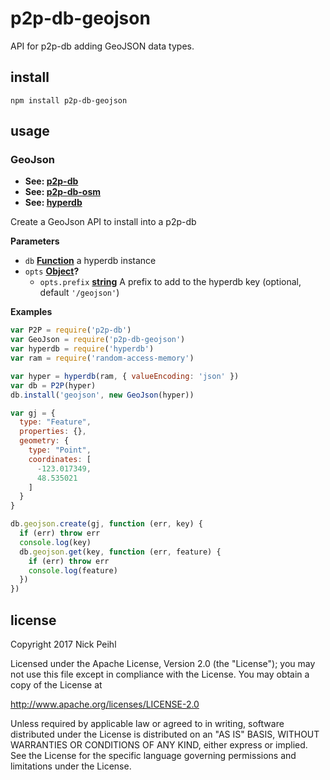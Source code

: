 # p2p-db-geojson

API for p2p-db adding GeoJSON data types.

## install

```shell
npm install p2p-db-geojson
```

## usage

<!-- Generated by documentation.js. Update this documentation by updating the source code. -->

### GeoJson

-   **See: [p2p-db](https://github.com/noffle/p2p-db)**
-   **See: [p2p-db-osm](https://github.com/noffle/p2p-db-osm)**
-   **See: [hyperdb](https://github.com/mafintosh/hyperdb)**

Create a GeoJson API to install into a p2p-db

**Parameters**

-   `db` **[Function](https://developer.mozilla.org/en-US/docs/Web/JavaScript/Reference/Statements/function)** a hyperdb instance
-   `opts` **[Object](https://developer.mozilla.org/en-US/docs/Web/JavaScript/Reference/Global_Objects/Object)?** 
    -   `opts.prefix` **[string](https://developer.mozilla.org/en-US/docs/Web/JavaScript/Reference/Global_Objects/String)** A prefix to add to the hyperdb key (optional, default `'/geojson'`)

**Examples**

```javascript
var P2P = require('p2p-db')
var GeoJson = require('p2p-db-geojson')
var hyperdb = require('hyperdb')
var ram = require('random-access-memory')

var hyper = hyperdb(ram, { valueEncoding: 'json' })
var db = P2P(hyper)
db.install('geojson', new GeoJson(hyper))

var gj = {
  type: "Feature",
  properties: {},
  geometry: {
    type: "Point",
    coordinates: [
      -123.017349,
      48.535021
    ]
  }
}

db.geojson.create(gj, function (err, key) {
  if (err) throw err
  console.log(key)
  db.geojson.get(key, function (err, feature) {
    if (err) throw err
    console.log(feature)
  })
})
```

## license

Copyright 2017 Nick Peihl

Licensed under the Apache License, Version 2.0 (the "License"); you may not use this file except in compliance with the License. You may obtain a copy of the License at

   <http://www.apache.org/licenses/LICENSE-2.0>

Unless required by applicable law or agreed to in writing, software distributed under the License is distributed on an "AS IS" BASIS, WITHOUT WARRANTIES OR CONDITIONS OF ANY KIND, either express or implied. See the License for the specific language governing permissions and limitations under the License.
